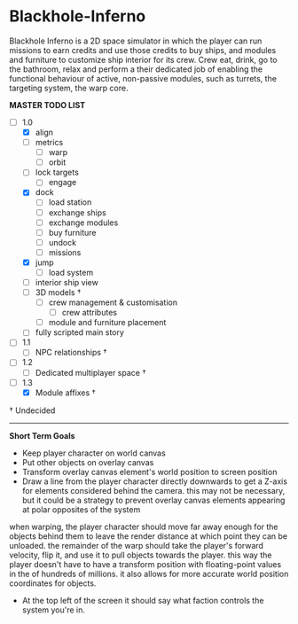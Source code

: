 # Blackhole-Inferno

Blackhole Inferno is a 2D space simulator in which the player can run missions to earn credits and use those credits to buy ships, and modules and furniture to customize ship interior for its crew. Crew eat, drink, go to the bathroom, relax and perform a their dedicated job of enabling the functional behaviour of active, non-passive modules, such as turrets, the targeting system, the warp core.

**__MASTER TODO LIST__**
* [ ] 1.0
  * [x] align
  * [ ] metrics 
    * [ ] warp
    * [ ] orbit
  * [ ] lock targets
    * [ ] engage
  * [x] dock
    * [ ] load station
    * [ ] exchange ships
    * [ ] exchange modules
    * [ ] buy furniture
    * [ ] undock
    * [ ] missions
  * [x] jump
    * [ ] load system
  * [ ] interior ship view
  * [ ] 3D models †
    * [ ] crew management & customisation
      * [ ] crew attributes
    * [ ] module and furniture placement
  * [ ] fully scripted main story
* [ ] 1.1
  * [ ] NPC relationships †
* [ ] 1.2
  * [ ] Dedicated multiplayer space †
* [ ] 1.3
  * [x] Module affixes †

†          Undecided

---

**Short Term Goals**

* Keep player character on world canvas
* Put other objects on overlay canvas
* Transform overlay canvas element's world position to screen position
* Draw a line from the player character directly downwards to get a Z-axis for elements considered behind the camera. this may not be necessary, but it could be a strategy to prevent overlay canvas elements appearing at polar opposites of the system

when warping, the player character should move far away enough for the objects behind them to leave the render distance at which point they can be unloaded. the remainder of the warp should take the player's forward velocity, flip it, and use it to pull objects towards the player. this way the player doesn't have to have a transform position with floating-point values in the of hundreds of millions. it also allows for more accurate world position coordinates for objects.

* At the top left of the screen it should say what faction controls the system you're in.